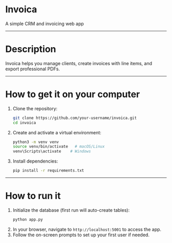 # Invoica

A simple CRM and invoicing web app

---

# Description

Invoica helps you manage clients, create invoices with line items, and export professional PDFs.

---

# How to get it on your computer

1. Clone the repository:
   ```bash
   git clone https://github.com/your-username/invoica.git
   cd invoica
   ```
2. Create and activate a virtual environment:
   ```bash
   python3 -m venv venv
   source venv/bin/activate   # macOS/Linux
   venv\Scripts\activate    # Windows
   ```
3. Install dependencies:
   ```bash
   pip install -r requirements.txt
   ```

---

# How to run it

1. Initialize the database (first run will auto-create tables):
   ```bash
   python app.py
   ```
2. In your browser, navigate to `http://localhost:5001` to access the app.
3. Follow the on-screen prompts to set up your first user if needed.

